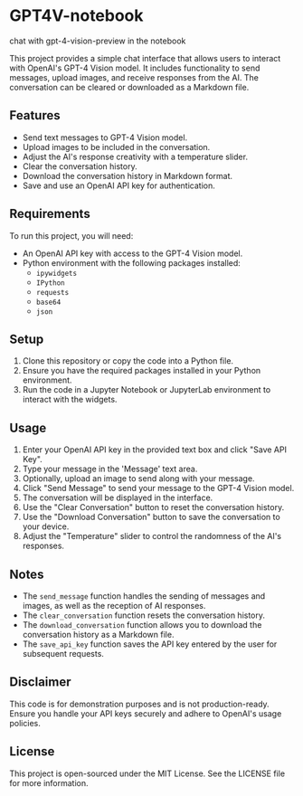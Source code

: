 # GPT4V-notebook
chat with gpt-4-vision-preview in the notebook


This project provides a simple chat interface that allows users to interact with OpenAI's GPT-4 Vision model. It includes functionality to send messages, upload images, and receive responses from the AI. The conversation can be cleared or downloaded as a Markdown file.

## Features

- Send text messages to GPT-4 Vision model.
- Upload images to be included in the conversation.
- Adjust the AI's response creativity with a temperature slider.
- Clear the conversation history.
- Download the conversation history in Markdown format.
- Save and use an OpenAI API key for authentication.

## Requirements

To run this project, you will need:

- An OpenAI API key with access to the GPT-4 Vision model.
- Python environment with the following packages installed:
  - `ipywidgets`
  - `IPython`
  - `requests`
  - `base64`
  - `json`

## Setup

1. Clone this repository or copy the code into a Python file.
2. Ensure you have the required packages installed in your Python environment.
3. Run the code in a Jupyter Notebook or JupyterLab environment to interact with the widgets.

## Usage

1. Enter your OpenAI API key in the provided text box and click "Save API Key".
2. Type your message in the 'Message' text area.
3. Optionally, upload an image to send along with your message.
4. Click "Send Message" to send your message to the GPT-4 Vision model.
5. The conversation will be displayed in the interface.
6. Use the "Clear Conversation" button to reset the conversation history.
7. Use the "Download Conversation" button to save the conversation to your device.
8. Adjust the "Temperature" slider to control the randomness of the AI's responses.

## Notes

- The `send_message` function handles the sending of messages and images, as well as the reception of AI responses.
- The `clear_conversation` function resets the conversation history.
- The `download_conversation` function allows you to download the conversation history as a Markdown file.
- The `save_api_key` function saves the API key entered by the user for subsequent requests.

## Disclaimer

This code is for demonstration purposes and is not production-ready. Ensure you handle your API keys securely and adhere to OpenAI's usage policies.

## License

This project is open-sourced under the MIT License. See the LICENSE file for more information.
